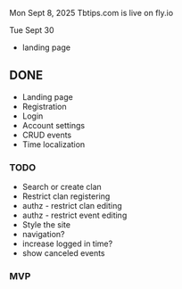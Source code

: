 

Mon Sept 8, 2025
Tbtips.com is live on fly.io

Tue Sept 30
- landing page

## DONE
* Landing page
* Registration
* Login
* Account settings
* CRUD events
* Time localization

### TODO
* Search or create clan
* Restrict clan registering
* authz - restrict clan editing
* authz - restrict event editing
* Style the site
* navigation?
* increase logged in time?
* show canceled events
  
### MVP
